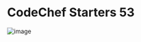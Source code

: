 # CodeChef Starters 53
![image](https://user-images.githubusercontent.com/96427746/194260166-f41d6cf6-282f-483a-8f83-cf4006c44699.png)
